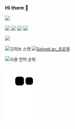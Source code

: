 ### Hi there 👋



<a href="mailto:jmsmg1@me.com" target="_blank"><img src="https://img.shields.io/badge/jmsmg1@me.com-EA4335?style=flat-square&logo=Gmail&logoColor=white"/></a><br>

<p>
  <img src="https://img.shields.io/badge/-Python-000000?style=flat&logo=Python"/>
  <img src="https://img.shields.io/badge/-Tensorflow-000000?style=flat&logo=Tensorflow"/>
  <img src="https://img.shields.io/badge/-Keras-000000?style=flat&logo=Keras"/>
  <img src="https://img.shields.io/badge/-Django-000000?style=flat&logo=Django"/>
</p>  

<img src="https://img.shields.io/badge/-Amazon AWS-000000?style=flat&logo=Amazon AWS"/>

![깃허브 스탯](https://github-readme-stats.vercel.app/api?username=jmsmg&show_icons=true&bg_color=30,e96443,904e95&title_color=fff&text_color=fff)
[![Solved.ac_프로필](http://mazassumnida.wtf/api/v2/generate_badge?boj={jmsmg})](https://solved.ac/{jmsmg})

![사용 언어 순위](https://github-readme-stats.vercel.app/api/top-langs/?username=jmsmg&show_icons=true&bg_color=30,e96443,904e95&title_color=fff&text_color=fff&layout=compact)

![snake gif](https://github.com/jmsmg/jmsmg/blob/output/github-contribution-grid-snake.svg)

<!--
**jmsmg/jmsmg** is a ✨ _special_ ✨ repository because its `README.md` (this file) appears on your GitHub profile.

Here are some ideas to get you started:

- 🔭 I’m currently working on ...
- 🌱 I’m currently learning ...
- 👯 I’m looking to collaborate on ...
- 🤔 I’m looking for help with ...
- 💬 Ask me about ...
- 📫 How to reach me: ...
- 😄 Pronouns: ...
- ⚡ Fun fact: ...
-->
